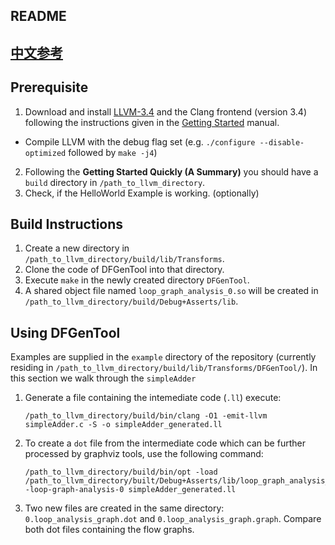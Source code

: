 ## README

## [中文参考](./README-CN.md)

## Prerequisite

1. Download and install [LLVM-3.4](http://www.llvm.org) and the Clang frontend (version 3.4) following the instructions given in the [Getting Started](http://llvm.org/releases/3.4/docs/GettingStarted.html) manual.
  - Compile LLVM with the debug flag set (e.g. `./configure --disable-optimized` followed by `make -j4`)
2. Following the __Getting Started Quickly (A Summary)__ you should have a `build` directory in `/path_to_llvm_directory`.
3. Check, if the HelloWorld Example is working. (optionally)


## Build Instructions

1. Create a new directory in `/path_to_llvm_directory/build/lib/Transforms`.
2. Clone the code of DFGenTool into that directory.
3. Execute `make` in the newly created directory `DFGenTool`.
4. A shared object file named `loop_graph_analysis_0.so` will be created in `/path_to_llvm_directory/build/Debug+Asserts/lib`.

## Using DFGenTool

Examples are supplied in the `example` directory of the repository (currently residing in `/path_to_llvm_directory/build/lib/Transforms/DFGenTool/`). In this section we walk through the `simpleAdder`

1. Generate a file containing the intemediate code (`.ll`) execute:
   ```
   /path_to_llvm_directory/build/bin/clang -O1 -emit-llvm simpleAdder.c -S -o simpleAdder_generated.ll
   ```
2. To create a `dot` file from the intermediate code which can be further processed by graphviz tools, use the following command:
   ```
   /path_to_llvm_directory/build/bin/opt -load  /path_to_llvm_directory/built/Debug+Asserts/lib/loop_graph_analysis_0.so -loop-graph-analysis-0 simpleAdder_generated.ll
   ```
3. Two new files are created in the same directory: `0.loop_analysis_graph.dot` and `0.loop_analysis_graph.graph`. Compare both dot files containing the flow graphs.
